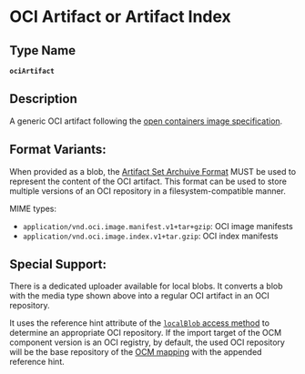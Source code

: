 # OCI Artifact or Artifact Index

## Type Name
**`ociArtifact`**

## Description
A generic OCI artifact following the [open containers image specification](https://github.com/opencontainers/image-spec/blob/main/spec.md).

## Format Variants:

When provided as a blob, the [Artifact Set Archuive Format](../common/formatspec.md#artifact-set-archive-format)
MUST be used to represent the content of the OCI artifact.
This format can be used to store multiple versions of an OCI repository
in a filesystem-compatible manner.

MIME types:

- `application/vnd.oci.image.manifest.v1+tar+gzip`: OCI image manifests
- `application/vnd.oci.image.index.v1+tar.gzip`: OCI index manifests

## Special Support:

There is a dedicated uploader available for local blobs. It converts a blob with the media type shown above into a regular OCI artifact in an OCI repository.

It uses the reference hint attribute of the [`localBlob` access method](../02-access-types/localblob.md) to determine an appropriate OCI repository. If the import target of the OCM component version is an OCI registry, by default, the used OCI repository will be the base repository of the [OCM mapping](../../03-persistence/02-mappings.md#mappings-for-ocm-persistence) with the appended reference hint.
